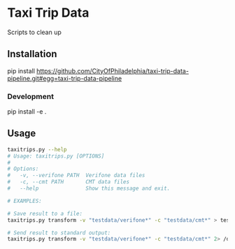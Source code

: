 Taxi Trip Data
==============

Scripts to clean up

## Installation

pip install https://github.com/CityOfPhiladelphia/taxi-trip-data-pipeline.git#egg=taxi-trip-data-pipeline


### Development

pip install -e .


## Usage

```bash
taxitrips.py --help
# Usage: taxitrips.py [OPTIONS]
#
# Options:
#   -v, --verifone PATH  Verifone data files
#   -c, --cmt PATH       CMT data files
#   --help               Show this message and exit.

# EXAMPLES:

# Save result to a file:
taxitrips.py transform -v "testdata/verifone*" -c "testdata/cmt*" > testdata/merged.csv

# Send result to standard output:
taxitrips.py transform -v "testdata/verifone*" -c "testdata/cmt*" 2> /dev/null
```